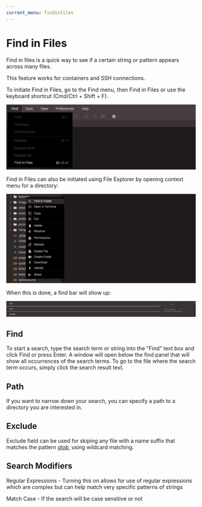 ```yaml
---
current_menu: findinfiles
---
```


# Find in Files

Find in files is a quick way to see if a certain string or pattern appears across many files. 

This feature works for containers and SSH connections.

To initiate Find in Files, go to the Find menu, then Find in Files or use the keyboard shortcut (Cmd/Ctrl + Shift + F).

![fif](images/fif.png "findinfiles")

Find in Files can also be initiated using File Explorer by opening context menu for a directory:

![fifcontext](images/fifcontext.png "findinfiles context menu")

When this is done, a find bar will show up:

![fifbar](images/fifbar.png "findinfiles bar")


## Find
To start a search, type the search term or string into the "Find" text box and click Find or press Enter. A window will open below the find panel that will show all occurrences of the search terms. To go to the file where the search term occurs, simply click the search result text.

## Path
If you want to narrow down your search, you can specify a path to a directory you are interested in.

## Exclude
Exclude field can be used for skiping any file with a name suffix that matches the pattern [_glob_](https://en.wikipedia.org/wiki/Glob_(programming)), using wildcard matching.

## Search Modifiers
Regular Expressions - Turning this on allows for use of regular expressions which are complex but can help match very specific patterns of strings

Match Case - If the search will be case sensitive or not